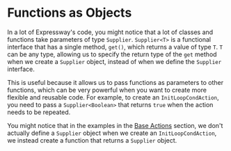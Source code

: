 # Functions as Objects

In a lot of Expressway's code, you might notice that a lot of classes and functions take parameters of type `Supplier`. 
`Supplier<T>` is a functional interface that has a single method, 
`get()`, which returns a value of type `T`. 
`T` can be any type, allowing us to specify the return type of the `get` method when we create a `Supplier` object,
instead of when we define the `Supplier` interface.

This is useful because it allows us to pass functions as parameters to other functions,
which can be very powerful when you want to create more flexible and reusable code.
For example, to create an `InitLoopCondAction`, 
you need to pass a `Supplier<Boolean>` that returns `true` when the action needs to be repeated.

You might notice that in the examples in the [Base Actions](creating-actions/base-actions.md) section,
we don't actually define a `Supplier` object when we create an `InitLoopCondAction`,
we instead create a function that returns a `Supplier` object.

